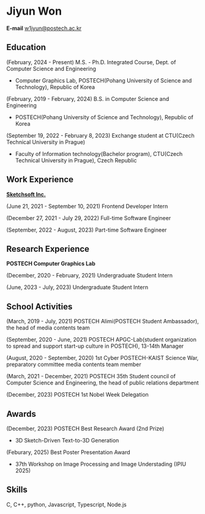 # Jiyun Won

**E-mail** w1jyun@postech.ac.kr

## **Education**

(February, 2024 - Present) M.S. - Ph.D. Integrated Course, Dept. of Computer Science and Engineering
- Computer Graphics Lab, POSTECH(Pohang University of Science and Technology), Republic of Korea

(February, 2019 - February, 2024) B.S. in Computer Science and Engineering
- POSTECH(Pohang University of Science and Technology), Republic of Korea

(September 19, 2022 - February 8, 2023) Exchange student at CTU(Czech Technical University in Prague)

- Faculty of Information technology(Bachelor program), CTU(Czech Technical University in Prague), Czech Republic


## **Work Experience**

**[Sketchsoft Inc.](https://www.sketchsoft3d.com/)**

(June 21, 2021 - September 10, 2021) Frontend Developer Intern

(December 27, 2021  - July 29, 2022) Full-time Software Engineer

(September, 2022 - August, 2023) Part-time Software Engineer


## **Research Experience**

**POSTECH Computer Graphics Lab**

(December, 2020 - February, 2021) Undergraduate Student Intern

(June, 2023 - July, 2023) Undergraduate Student Intern


## **School Activities**

(March, 2019 - July, 2021) POSTECH Alimi(POSTECH Student Ambassador), the head of media contents team

(September, 2020 - June, 2021) POSTECH APGC-Lab(student organization to spread and support start-up culture in POSTECH), 13-14th Manager

(August, 2020 - September, 2020) 1st Cyber POSTECH-KAIST Science War, preparatory committee media contents team member

(March, 2021 - December, 2021) POSTECH 35th Student council of Computer Science and Engineering, the head of public relations department

(December, 2023) POSTECH 1st Nobel Week Delegation


## Awards

(December, 2023) POSTECH Best Research Award (2nd Prize)

- 3D Sketch-Driven Text-to-3D Generation

(Feburary, 2025) Best Poster Presentation Award

- 37th Workshop on Image Processing and Image Understading (IPIU 2025)


## **Skills**

C, C++, python, Javascript, Typescript, Node.js
